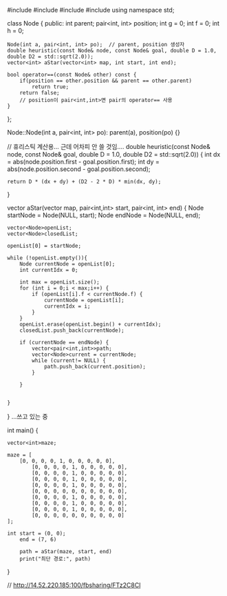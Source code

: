 #include <iostream>
#include <cmath>
#include <utility>
#include <vector>
using namespace std;

class Node {
public:
	int parent;
	pair<int, int> position;
	int g = 0;
	int f = 0;
	int h = 0;

	Node(int a, pair<int, int> po);  // parent, position 생성자
	double heuristic(const Node& node, const Node& goal, double D = 1.0, double D2 = std::sqrt(2.0));
    vector<int> aStar(vector<int> map, int start, int end);

    bool operator==(const Node& other) const {
        if(position == other.position && parent == other.parent)
            return true;
        return false;
        // position이 pair<int,int>면 pair의 operator== 사용
    }
};

Node::Node(int a, pair<int, int> po): parent(a), position(po) {}

// 휴리스틱 계산용... 근데 어차피 안 쓸 것임....
double heuristic(const Node& node, const Node& goal, double D = 1.0, double D2 = std::sqrt(2.0)) {
	int dx = abs(node.position.first - goal.position.first);
	int dy = abs(node.position.second - goal.position.second);

	return D * (dx + dy) + (D2 - 2 * D) * min(dx, dy);
}

vector<int> aStar(vector<int> map, pair<int,int> start, pair<int, int> end) {
    Node startNode = Node(NULL, start);
    Node endNode = Node(NULL, end);

    vector<Node>openList;
    vector<Node>closedList;

    openList[0] = startNode;

    while (!openList.empty()){
        Node currentNode = openList[0];
        int currentIdx = 0;

        int max = openList.size();
        for (int i = 0;i < max;i++) {
            if (openList[i].f < currentNode.f) {
                currentNode = openList[i];
                currentIdx = i;
            }
        }
        openList.erase(openList.begin() + currentIdx);
        closedList.push_back(currentNode);

        if (currentNode == endNode) {
            vector<pair<int,int>>path;
            vector<Node>current = currentNode;
            while (current!= NULL) {
                path.push_back(current.position);
            }

        }


    }
}
...쓰고 있는 중

int main() {

    vector<int>maze;
    
    maze = [
        [0, 0, 0, 0, 1, 0, 0, 0, 0, 0],
            [0, 0, 0, 0, 1, 0, 0, 0, 0, 0],
            [0, 0, 0, 0, 1, 0, 0, 0, 0, 0],
            [0, 0, 0, 0, 1, 0, 0, 0, 0, 0],
            [0, 0, 0, 0, 1, 0, 0, 0, 0, 0],
            [0, 0, 0, 0, 0, 0, 0, 0, 0, 0],
            [0, 0, 0, 0, 1, 0, 0, 0, 0, 0],
            [0, 0, 0, 0, 1, 0, 0, 0, 0, 0],
            [0, 0, 0, 0, 1, 0, 0, 0, 0, 0],
            [0, 0, 0, 0, 0, 0, 0, 0, 0, 0]
    ];

    int start = (0, 0);
        end = (7, 6)

        path = aStar(maze, start, end)
        print("최단 경로:", path)
}

// http://14.52.220.185:100/fbsharing/FTz2C8Cl
